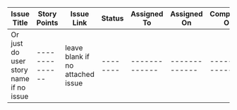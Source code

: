 | Issue Title | Story Points | Issue Link | Status | Assigned To | Assigned On | Completed On | Status Notes |
|-------------|--------------|------------|--------|-------------|-------------|--------------|--------------|
|Or just do user story name if no issue|--------------|leave blank if no attached issue|--------|-------------|-------------|--------------|--------------|
